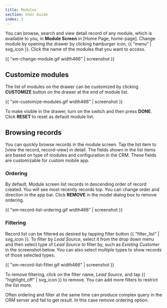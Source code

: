 ```yaml
---
title: Modules
section: User Guide
index: 2
---
```


You can browse, search and view detail record of any module, which is available to you, in **Module Screen** in [Home Page, home-page]. Change module by opening the drawer by clicking hamburger icon, {{ "menu" | svg_icon }}. Click the name of the modules that you want to access.

{{ "sm-change-module.gif width466" | screenshot }}

## Customize modules

The list of modules on the drawer can be customized by clicking **CUSTOMIZE** button on the drawer at the end of module list.

{{ "sm-customize-modules.gif width466" | screenshot }}

To make visible in the drawer, turn on the switch and then press **DONE**. Click **RESET** to reset as default module list.

## Browsing records

You can quickly browse records in the module screen. Tap the list item to [view the record, record-view] in detail. The fields shown in the list items are based on type of modules and configuration in the CRM. These fields are customizable for custom mobile app.

### Ordering

By default, Module screen list records in descending order of record created. You will see most recently records top. You can change order and direction in the app bar. Click **REMOVE** in the model dialog box to remove ordering.

{{ "sm-record-list-ordering.gif width466" | screenshot }}

### Filtering

Record list can be filtered as desired by tapping filter button {{ "filter_list" | svg_icon }}. To filter by *Lead Source*, select it from the drop down menu and then select type of *Lead Source* to filter by, such as *Existing Customer* in the screenshot below. You can also select multiple types to show records of those selected types.

{{ "sm-record-list-filter.gif width466" | screenshot }}

To remove filtering, click on the filter name, *Lead Source*, and tap {{ "highlight_off" | svg_icon }} to remove. You can add more filters to restrict the list more.

Often ordering and filter at the same time can produce complex query in the CRM server and fail to get result. In this case remove ordering option.

